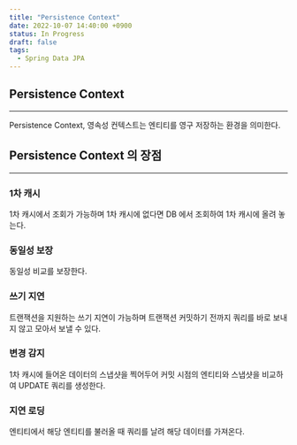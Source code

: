 ```yaml
---
title: "Persistence Context"
date: 2022-10-07 14:40:00 +0900
status: In Progress
draft: false
tags:
  - Spring Data JPA
---
```


## Persistence Context

---

Persistence Context, 영속성 컨텍스트는 엔티티를 영구 저장하는 환경을 의미한다.

## Persistence Context 의 장점

---

### 1차 캐시

1차 캐시에서 조회가 가능하며 1차 캐시에 없다면 DB 에서 조회하여 1차 캐시에 올려 놓는다.

### 동일성 보장

동일성 비교를 보장한다.

### 쓰기 지연

트랜잭션을 지원하는 쓰기 지연이 가능하며 트랜잭션 커밋하기 전까지 쿼리를 바로 보내지 않고 모아서 보낼 수 있다.

### 변경 감지

1차 캐시에 들어온 데이터의 스냅샷을 찍어두어 커밋 시점의 엔티티와 스냅샷을 비교하여 UPDATE 쿼리를 생성한다.

### 지연 로딩

엔티티에서 해당 엔티티를 불러올 때 쿼리를 날려 해당 데이터를 가져온다.
